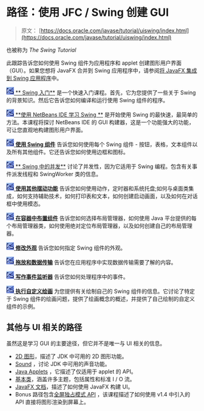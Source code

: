 # 路径：使用 JFC / Swing 创建 GUI

> 原文： [https://docs.oracle.com/javase/tutorial/uiswing/index.html](https://docs.oracle.com/javase/tutorial/uiswing/index.html)

也被称为 _The Swing Tutorial_

此跟踪告诉您如何使用 Swing 组件为应用程序和 applet 创建图形用户界面（GUI）。如果您想将 JavaFX 合并到 Swing 应用程序中，请参阅[将 JavaFX 集成到 Swing 应用程序](https://docs.oracle.com/javase/8/javafx/interoperability-tutorial/swing-fx-interoperability.htm)中。

[![trail icon](img/3ad2324f4cd442b2e4d15b73cdbe16a5.jpg) ** Swing 入门**](./start/index.html) 是一个快速入门课程。首先，它为您提供了一些关于 Swing 的背景知识。然后它告诉您如何编译和运行使用 Swing 组件的程序。

[![trail icon](img/3ad2324f4cd442b2e4d15b73cdbe16a5.jpg) **使用 NetBeans IDE 学习 Swing **](./learn/index.html) 是开始使用 Swing 的最快速，最简单的方法。本课程将探讨 NetBeans IDE 的 GUI 构建器，这是一个功能强大的功能，可让您直观地构建图形用户界面。

[![trail icon](img/3ad2324f4cd442b2e4d15b73cdbe16a5.jpg) **使用 Swing 组件**](./components/index.html) 告诉您如何使用每个 Swing 组件 - 按钮，表格，文本组件以及所有其他组件。它还告诉您如何使用边框和图标。

[![trail icon](img/3ad2324f4cd442b2e4d15b73cdbe16a5.jpg) ** Swing 中的并发**](./concurrency/index.html) 讨论了并发性，因为它适用于 Swing 编程。包含有关事件派发线程和 SwingWorker 类的信息。

[![trail icon](img/3ad2324f4cd442b2e4d15b73cdbe16a5.jpg) **使用其他摆动功能**](./misc/index.html) 告诉您如何使用动作，定时器和系统托盘;如何与桌面类集成，如何支持辅助技术，如何打印表和文本，如何创建启动画面，以及如何在对话框中使用模态。

[![trail icon](img/3ad2324f4cd442b2e4d15b73cdbe16a5.jpg) **在容器中布置组件**](./layout/index.html) 告诉您如何选择布局管理器，如何使用 Java 平台提供的每个布局管理器类，如何使用绝对定位布局管理器，以及如何创建自己的布局管理器。

[![trail icon](img/3ad2324f4cd442b2e4d15b73cdbe16a5.jpg) **修改外观**](./lookandfeel/index.html) 告诉您如何指定 Swing 组件的外观。

[![trail icon](img/3ad2324f4cd442b2e4d15b73cdbe16a5.jpg) **拖放和数据传输**](./dnd/index.html) 告诉您在应用程序中实现数据传输需要了解的内容。

[![trail icon](img/3ad2324f4cd442b2e4d15b73cdbe16a5.jpg) **写作事件监听器**](./events/index.html) 告诉您如何处理程序中的事件。

[![trail icon](img/3ad2324f4cd442b2e4d15b73cdbe16a5.jpg) **执行自定义绘画**](./painting/index.html) 为您提供有关绘制自己的 Swing 组件的信息。它讨论了特定于 Swing 组件的绘画问题，提供了绘画概念的概述，并提供了自己绘制的自定义组件的示例。

## 其他与 UI 相关的路径

虽然这是学习 GUI 的主要途径，但它并不是唯一与 UI 相关的信息。

*   [2D 图形](../2d/index.html)，描述了 JDK 中可用的 2D 图形功能。
*   [Sound](../sound/index.html) ，讨论 JDK 中可用的声音功能。
*   [Java Applets](../deployment/applet/index.html) ，它描述了仅适用于 applet 的 API。
*   [基本类](../essential/index.html)，涵盖许多主题，包括属性和标准 I / O 流。
*   [JavaFX 文档](https://docs.oracle.com/javase/8/javase-clienttechnologies.htm)，描述了如何使用 JavaFX 构建 UI。
*   Bonus 路径包含[全屏独占模式 API](../extra/fullscreen/index.html) ，该课程描述了如何使用 v1.4 中引入的 API 直接将图形渲染到屏幕上。